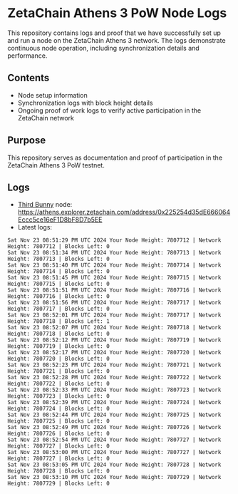 # ZetaChain Athens 3 PoW Node Logs
This repository contains logs and proof that we have successfully set up and run a node on the ZetaChain Athens 3 network. The logs demonstrate continuous node operation, including synchronization details and performance.

## Contents
- Node setup information
- Synchronization logs with block height details
- Ongoing proof of work logs to verify active participation in the ZetaChain network

## Purpose
This repository serves as documentation and proof of participation in the ZetaChain Athens 3 PoW testnet.

## Logs

- [Third Bunny](https://thirdbunny.xyz/) node: https://athens.explorer.zetachain.com/address/0x225254d35dE666064Eccc5ce16eF1D8bF8D7b5EE
- Latest logs:
```
Sat Nov 23 08:51:29 PM UTC 2024 Your Node Height: 7807712 | Network Height: 7807712 | Blocks Left: 0
Sat Nov 23 08:51:34 PM UTC 2024 Your Node Height: 7807713 | Network Height: 7807713 | Blocks Left: 0
Sat Nov 23 08:51:40 PM UTC 2024 Your Node Height: 7807714 | Network Height: 7807714 | Blocks Left: 0
Sat Nov 23 08:51:45 PM UTC 2024 Your Node Height: 7807715 | Network Height: 7807715 | Blocks Left: 0
Sat Nov 23 08:51:51 PM UTC 2024 Your Node Height: 7807716 | Network Height: 7807716 | Blocks Left: 0
Sat Nov 23 08:51:56 PM UTC 2024 Your Node Height: 7807717 | Network Height: 7807717 | Blocks Left: 0
Sat Nov 23 08:52:01 PM UTC 2024 Your Node Height: 7807717 | Network Height: 7807718 | Blocks Left: 1
Sat Nov 23 08:52:07 PM UTC 2024 Your Node Height: 7807718 | Network Height: 7807718 | Blocks Left: 0
Sat Nov 23 08:52:12 PM UTC 2024 Your Node Height: 7807719 | Network Height: 7807719 | Blocks Left: 0
Sat Nov 23 08:52:17 PM UTC 2024 Your Node Height: 7807720 | Network Height: 7807720 | Blocks Left: 0
Sat Nov 23 08:52:23 PM UTC 2024 Your Node Height: 7807721 | Network Height: 7807721 | Blocks Left: 0
Sat Nov 23 08:52:28 PM UTC 2024 Your Node Height: 7807722 | Network Height: 7807722 | Blocks Left: 0
Sat Nov 23 08:52:33 PM UTC 2024 Your Node Height: 7807723 | Network Height: 7807723 | Blocks Left: 0
Sat Nov 23 08:52:39 PM UTC 2024 Your Node Height: 7807724 | Network Height: 7807724 | Blocks Left: 0
Sat Nov 23 08:52:44 PM UTC 2024 Your Node Height: 7807725 | Network Height: 7807725 | Blocks Left: 0
Sat Nov 23 08:52:49 PM UTC 2024 Your Node Height: 7807726 | Network Height: 7807726 | Blocks Left: 0
Sat Nov 23 08:52:54 PM UTC 2024 Your Node Height: 7807727 | Network Height: 7807727 | Blocks Left: 0
Sat Nov 23 08:53:00 PM UTC 2024 Your Node Height: 7807727 | Network Height: 7807727 | Blocks Left: 0
Sat Nov 23 08:53:05 PM UTC 2024 Your Node Height: 7807728 | Network Height: 7807728 | Blocks Left: 0
Sat Nov 23 08:53:10 PM UTC 2024 Your Node Height: 7807729 | Network Height: 7807729 | Blocks Left: 0
```

